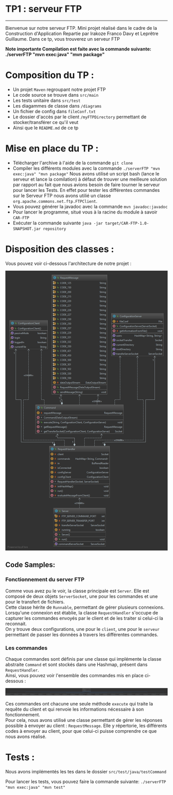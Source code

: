 TP1 : serveur FTP
===================



----------
<p> Bienvenue sur notre serveur FTP. Mini projet réalisé dans le cadre de la Construction d'Application Repartie par Irakoze Franco Davy et Leprêtre Guillaume. Dans ce tp, vous trouverez un serveur FTP</p>

**Note importante  Compilation est faite avec la commande suivante: ./serverFTP "mvn exec:java" "mvn package"**

# Composition du TP :

- Un projet `Maven` regroupant notre projet FTP
- Le code source se trouve dans `src/main`
- Les tests unitaire dans `src/test`
- Les diagammes de classe dans `/diagrams`
- Un fichier de config dans `fileConf.txt`
- Le dossier d'accès par le client `/myFTPDirectory` permettant de stocker/transférer ce qu'il veut
- Ainsi que le `README.md` de ce tp

# Mise en place du TP :

- Télécharger l'archive à l'aide de la commande `git clone`
- Compiler les différents modules avec la commande `./serverFTP "mvn exec:java" "mvn package"`
	Nous avons utilisé un script bash (lance le serveur et lance la comilation) à défaut de trouver 
	une meilleure solution par rapport au fait que nous avions besoin de faire tourner le serveur 
	pour lancer les Tests. En effet pour tester les différentes commandes sur le  Serveur FTP nous avons 
	utilié un classe  `org.apache.commons.net.ftp.FTPClient`.
- Vous pouvez générer la javadoc avec la commande `mvn javadoc:javadoc`
- Pour lancer le programme, situé vous à la racine du module à savoir `CAR-FTP`
- Exécuter la commande suivante `java -jar target/CAR-FTP-1.0-SNAPSHOT.jar repository`

# Disposition des classes :

Vous pouvez voir ci-dessous l'architecture de notre projet : 

![image](diagrams/server.png)

## Code Samples:

### Fonctionnement du server FTP  
Comme vous avez pu le voir, la classe principale  est `Server`. Elle est composé de deux objets `ServerSocket`, une pour les commandes et une pour le transfert de fichiers.  
Cette classe hérite de `Runnable`, permettant de gérer plusieurs connexions.  Lorsqu'une connexion est établie, la classe `RequestHandler` s'occupe de capturer les commandes envoyés par le client et de les traiter si celui-ci la reconnait.  
On y trouve deux configurations, une pour le `client`, une pour le `serveur` permettant de passer les données à travers les différentes commandes.

### Les commandes
Chaque commandes sont définis par une classe qui implémente la classe abstraite `Command` et sont stockés dans une Hashmap, présent dans `RequestHandler`.  
Ainsi, vous pouvez voir l'ensemble des commandes mis en place ci-dessous :  

![image](diagrams/commands.png)
 
 Ces commandes ont chacune une seule méthode `execute` qui traite la requête du client et qui renvoie les informations nécessaire à son fonctionnement.  
 Pour cela, nous avons utilisé une classe permettant de gérer les réponses possible à envoyer au client : `RequestMessage`. Elle y répertorie, les différents codes à envoyer au client, pour que celui-ci puisse comprendre ce que nous avons réalisé.
   

# Tests :

Nous avons implémentés les tes dans le dossier `src/test/java/testCommand`

Pour lancer les tests, vous pouvez faire la commande suivante:
`./serverFTP "mvn exec:java" "mvn test"`
